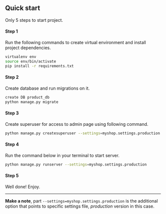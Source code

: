 
## Quick start

Only 5 steps to start project.


#### Step 1

Run the following commands to create virtual environment and install
project dependencies.

```bash
virtualenv env
source env/bin/activate
pip install -r requirements.txt
```


#### Step 2

Create database and run migrations on it.

```bash
create DB product_db
python manage.py migrate
```


#### Step 3

Create superuser for access to admin page using following command.

```bash
python manage.py createsuperuser --settings=myshop.settings.production
```


#### Step 4

Run the command below in your terminal to start server.

```bash
python manage.py runserver --settings=myshop.settings.production
```


#### Step 5

Well done! Enjoy.


---

**Make a note**, part `--settings=myshop.settings.production` 
is the additional option that points to specific settings file, 
*production* version in this case.
